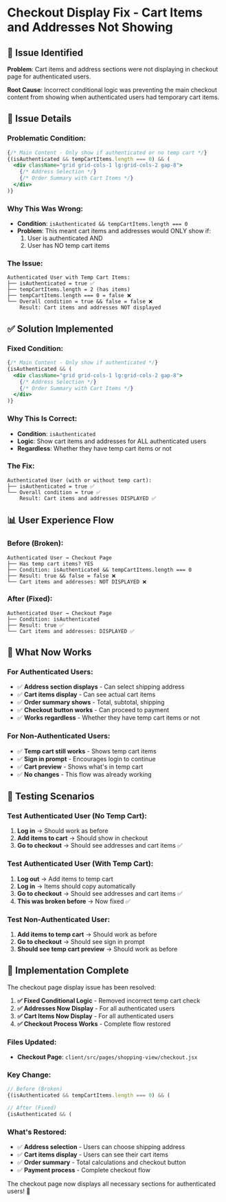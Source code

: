 # Checkout Display Fix - Cart Items and Addresses Not Showing

## 🎯 **Issue Identified**

**Problem**: Cart items and address sections were not displaying in checkout page for authenticated users.

**Root Cause**: Incorrect conditional logic was preventing the main checkout content from showing when authenticated users had temporary cart items.

## 🔧 **Issue Details**

### **Problematic Condition**:
```jsx
{/* Main Content - Only show if authenticated or no temp cart */}
{(isAuthenticated && tempCartItems.length === 0) && (
  <div className="grid grid-cols-1 lg:grid-cols-2 gap-8">
    {/* Address Selection */}
    {/* Order Summary with Cart Items */}
  </div>
)}
```

### **Why This Was Wrong**:
- **Condition**: `isAuthenticated && tempCartItems.length === 0`
- **Problem**: This meant cart items and addresses would ONLY show if:
  1. User is authenticated AND
  2. User has NO temp cart items

### **The Issue**:
```
Authenticated User with Temp Cart Items:
├── isAuthenticated = true ✅
├── tempCartItems.length = 2 (has items)
├── tempCartItems.length === 0 = false ❌
└── Overall condition = true && false = false ❌
    Result: Cart items and addresses NOT displayed
```

## ✅ **Solution Implemented**

### **Fixed Condition**:
```jsx
{/* Main Content - Only show if authenticated */}
{isAuthenticated && (
  <div className="grid grid-cols-1 lg:grid-cols-2 gap-8">
    {/* Address Selection */}
    {/* Order Summary with Cart Items */}
  </div>
)}
```

### **Why This Is Correct**:
- **Condition**: `isAuthenticated`
- **Logic**: Show cart items and addresses for ALL authenticated users
- **Regardless**: Whether they have temp cart items or not

### **The Fix**:
```
Authenticated User (with or without temp cart):
├── isAuthenticated = true ✅
└── Overall condition = true ✅
    Result: Cart items and addresses DISPLAYED ✅
```

## 📊 **User Experience Flow**

### **Before (Broken)**:
```
Authenticated User → Checkout Page
├── Has temp cart items? YES
├── Condition: isAuthenticated && tempCartItems.length === 0
├── Result: true && false = false ❌
└── Cart items and addresses: NOT DISPLAYED ❌
```

### **After (Fixed)**:
```
Authenticated User → Checkout Page
├── Condition: isAuthenticated
├── Result: true ✅
└── Cart items and addresses: DISPLAYED ✅
```

## 🎯 **What Now Works**

### **For Authenticated Users**:
- ✅ **Address section displays** - Can select shipping address
- ✅ **Cart items display** - Can see actual cart items
- ✅ **Order summary shows** - Total, subtotal, shipping
- ✅ **Checkout button works** - Can proceed to payment
- ✅ **Works regardless** - Whether they have temp cart items or not

### **For Non-Authenticated Users**:
- ✅ **Temp cart still works** - Shows temp cart items
- ✅ **Sign in prompt** - Encourages login to continue
- ✅ **Cart preview** - Shows what's in temp cart
- ✅ **No changes** - This flow was already working

## 🧪 **Testing Scenarios**

### **Test Authenticated User (No Temp Cart)**:
1. **Log in** → Should work as before
2. **Add items to cart** → Should show in checkout
3. **Go to checkout** → Should see addresses and cart items ✅

### **Test Authenticated User (With Temp Cart)**:
1. **Log out** → Add items to temp cart
2. **Log in** → Items should copy automatically
3. **Go to checkout** → Should see addresses and cart items ✅
4. **This was broken before** → Now fixed ✅

### **Test Non-Authenticated User**:
1. **Add items to temp cart** → Should work as before
2. **Go to checkout** → Should see sign in prompt
3. **Should see temp cart preview** → Should work as before

## 🚀 **Implementation Complete**

The checkout page display issue has been resolved:

1. **✅ Fixed Conditional Logic** - Removed incorrect temp cart check
2. **✅ Addresses Now Display** - For all authenticated users
3. **✅ Cart Items Now Display** - For all authenticated users
4. **✅ Checkout Process Works** - Complete flow restored

### **Files Updated**:
- **Checkout Page**: `client/src/pages/shopping-view/checkout.jsx`

### **Key Change**:
```jsx
// Before (Broken)
{(isAuthenticated && tempCartItems.length === 0) && (

// After (Fixed)
{isAuthenticated && (
```

### **What's Restored**:
- ✅ **Address selection** - Users can choose shipping address
- ✅ **Cart items display** - Users can see their cart items
- ✅ **Order summary** - Total calculations and checkout button
- ✅ **Payment process** - Complete checkout flow

The checkout page now displays all necessary sections for authenticated users! 🎉
